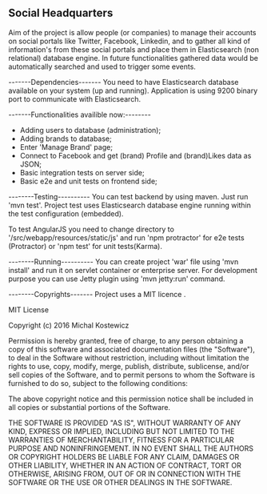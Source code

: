 Social Headquarters
--------------------
Aim of the project is allow people (or companies) to manage their accounts on social portals like
Twitter, Facebook, Linkedin, and to gather all kind of information's from these social portals and
place them in Elasticsearch (non relational) database engine. In future functionalities gathered
data would be automatically searched and used to trigger some events.

-------Dependencies-------
You need to have Elasticsearch database available on your system (up and running). Application is
using 9200 binary port to communicate with Elasticsearch.

-------Functionalities availible now:--------
- Adding users to database (administration);
- Adding brands to database;
- Enter 'Manage Brand' page;
- Connect to Facebook and get (brand) Profile and (brand)Likes data as JSON;
- Basic integration tests on server side;
- Basic e2e and unit tests on frontend side;

--------Testing----------
You can test backend by using maven. Just run 'mvn test'. Project test uses Elasticsearch
database engine running within the test configuration (embedded).

To test AngularJS you need to change directory to '/src/webapp/resources/static/js'
and run 'npm protractor' for e2e tests (Protractor) or 'npm test' for unit tests(Karma).

--------Running----------
You can create project 'war' file using 'mvn install' and run it on servlet container or enterprise
server. For development purpose you can use Jetty plugin using 'mvn jetty:run' command.


--------Copyrights-------
Project uses a MIT licence .

MIT License

Copyright (c) 2016 Michal Kostewicz

Permission is hereby granted, free of charge, to any person obtaining a copy
of this software and associated documentation files (the "Software"), to deal
in the Software without restriction, including without limitation the rights
to use, copy, modify, merge, publish, distribute, sublicense, and/or sell
copies of the Software, and to permit persons to whom the Software is
furnished to do so, subject to the following conditions:

The above copyright notice and this permission notice shall be included in all
copies or substantial portions of the Software.

THE SOFTWARE IS PROVIDED "AS IS", WITHOUT WARRANTY OF ANY KIND, EXPRESS OR
IMPLIED, INCLUDING BUT NOT LIMITED TO THE WARRANTIES OF MERCHANTABILITY,
FITNESS FOR A PARTICULAR PURPOSE AND NONINFRINGEMENT. IN NO EVENT SHALL THE
AUTHORS OR COPYRIGHT HOLDERS BE LIABLE FOR ANY CLAIM, DAMAGES OR OTHER
LIABILITY, WHETHER IN AN ACTION OF CONTRACT, TORT OR OTHERWISE, ARISING FROM,
OUT OF OR IN CONNECTION WITH THE SOFTWARE OR THE USE OR OTHER DEALINGS IN THE
SOFTWARE.